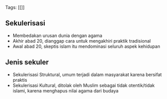 Tags: [[]]

## Sekulerisasi
- Membedakan urusan dunia dengan agama
- Akhir abad 20, dianggap cara untuk mengakhiri praktik tradisional
- Awal abad 20, skeptis islam itu mendominasi seluruh aspek kehidupan

## Jenis sekuler
- Sekulerisasi Struktural, umum terjadi dalam masyarakat karena bersifat praktis
- Sekulerisasi Kultural, ditolak oleh Muslim sebagai tidak otentik/tidak islami, karena menghapus nilai agama dari budaya
